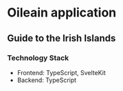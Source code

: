 # Oileain application
## Guide to the Irish Islands

### Technology Stack
- Frontend: TypeScript, SvelteKit
- Backend: TypeScript